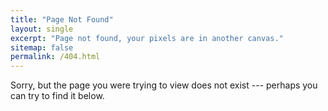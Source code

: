 ```yaml
---
title: "Page Not Found"
layout: single
excerpt: "Page not found, your pixels are in another canvas."
sitemap: false
permalink: /404.html
---
```


Sorry, but the page you were trying to view does not exist --- perhaps you can try to find it below.

<script type="text/javascript">
  var GOOG_FIXURL_LANG = 'en';
  var GOOG_FIXURL_SITE = '{{ site.url }}'
</script>
<script type="text/javascript"
  src="//linkhelp.clients.google.com/tbproxy/lh/wm/fixurl.js"?
</script>
